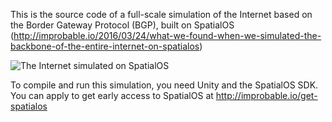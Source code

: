This is the source code of a full-scale simulation of the Internet based on the Border Gateway Protocol (BGP), built on SpatialOS (http://improbable.io/2016/03/24/what-we-found-when-we-simulated-the-backbone-of-the-entire-internet-on-spatialos)

![The Internet simulated on SpatialOS](https://github.com/improbable-public/internet-simulation/blob/master/images/new_internet_capture_360.gif)

To compile and run this simulation, you need Unity and the SpatialOS SDK. You can apply to get early access to SpatialOS at http://improbable.io/get-spatialos
